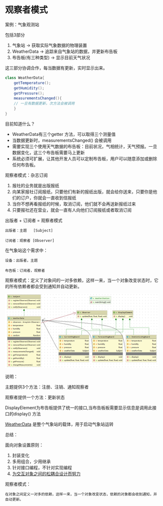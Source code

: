 # 观察者模式

案例：气象观测站

包括3部分
1. 气象站 -> 获取实际气象数据的物理装置
2. WeatherData -> 追踪来自气象站的数据，并更新布告板
3. 布告板(有三种类型) -> 显示目前天气状况

这三部分协调合作，每当数据有更新，实时显示出来。

```java
class WeatherData{
    getTemperature();
    getHumidity();
    getPressure();
    measurementsChanged(){
    // 一旦有数据更新，次方法会被调用
    }
}
```

目前知道什么？

+ WeatherData有三个getter 方法，可以取得三个测量值
+ 当数据更新时，measurementsChanged() 会被调用
+ 需要实现三个使用天气数据的布告板：目前状况，气相统计，天气预报。一旦数据变化，这三个布告板需要马上更新
+ 系统必须可扩展，让其他开发人员可以定制布告板，用户可以随意添加或删除任何布告板。

观察者模式：杂志订阅

1. 报社的业务就是出版报纸
2. 向某家报社订阅报纸，只要他们有新的报纸出版，就会给你送来，只要你是他们的订户，你就会一直收到信报纸
3. 当你不想再看报纸的时候，取消订阅，他们就不会再送新报纸过来
4. 只要报社还在营业，就会一直有人向他们订阅报纸或者取消订阅

出版者 + 订阅者 = 观察者模式

    出版者：主题   [Subject]
    
    订阅者：观察者 [Observer]

在气象站这个需求中：
    
    设备：出版者，主题
    
    布告板：订阅者，观察者

观察者模式：定义了对象间的一对多依赖，这样一来，当一个对象改变状态时，它的所有依赖者都会受到通知并自动更新。

![气象站](./img/observer.png)

说明：

主题提供3个方法：注册、注销、通知观察者

观察者提供一个方法：更新状态

DisplayElement为布告板提供了统一的接口,当布告板板需要显示信息是调用此接口的display() 方法

[WeatherData](./src/test/java/org/potter/observer/WeatherStation.java) 是整个气象站的载体，用于启动气象站运转

总结：

面向对象设置原则：
1. 封装变化
2. 多用组合，少用继承
3. 针对接口编程，不针对实现编程
4. <u>为交互对象之间的松耦合设计而努力</u>

观察者模式：

    在对象之间定义一对多的依赖，这样一来，当一个对象改变状态，依赖的对象都会收到通知，并自动更新。
